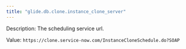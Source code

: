 ```yaml
---
title: "glide.db.clone.instance_clone_server"
---
```


Description: The scheduling service url.

Value: `https://clone.service-now.com/InstanceCloneSchedule.do?SOAP`